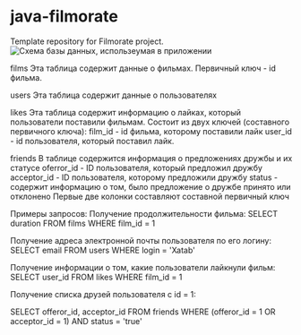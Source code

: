 # java-filmorate
Template repository for Filmorate project.
![Схема базы данных, использeумая в приложении]([filmorate-sql-scheme.png](https://github.com/KirSkl/java-filmorate/blob/add-sql-diagramm/filmorate-sql-scheme.png))

films
Эта таблица содержит данные о фильмах. Первичный ключ - id фильма.

users
Эта таблица содержит данные о пользователях

likes
Эта таблица содержит информацию о лайках, который пользователи поставили фильмам. Состоит из двух ключей (составного первичного ключа):
film_id - id фильма, которому поставили лайк
user_id - id пользователя, который поставил лайк. 

friends
В таблице содержится информация о предложениях дружбы и их статусе
oferror_id - ID пользователя, который предложил дружбу
acceptor_id - ID пользователя, которому предложили дружбу
status - содержит информацию о том, было предложение о дружбе принято или отклонено
Первые две колонки составляют составной первичный ключ

Примеры запросов:
Получение продолжительности фильма:
SELECT duration FROM films WHERE film_id = 1

Получение адреса электронной почты пользователя по его логину:
SELECT email FROM users WHERE login = 'Xatab'

Получение информации о том, какие пользователи лайкнули фильм:
SELECT user_id FROM likes WHERE film_id = 1

Получение списка друзей пользователя c id = 1:

SELECT offeror_id, acceptor_id FROM friends WHERE (offeror_id = 1 OR acceptor_id = 1) AND status = 'true'

